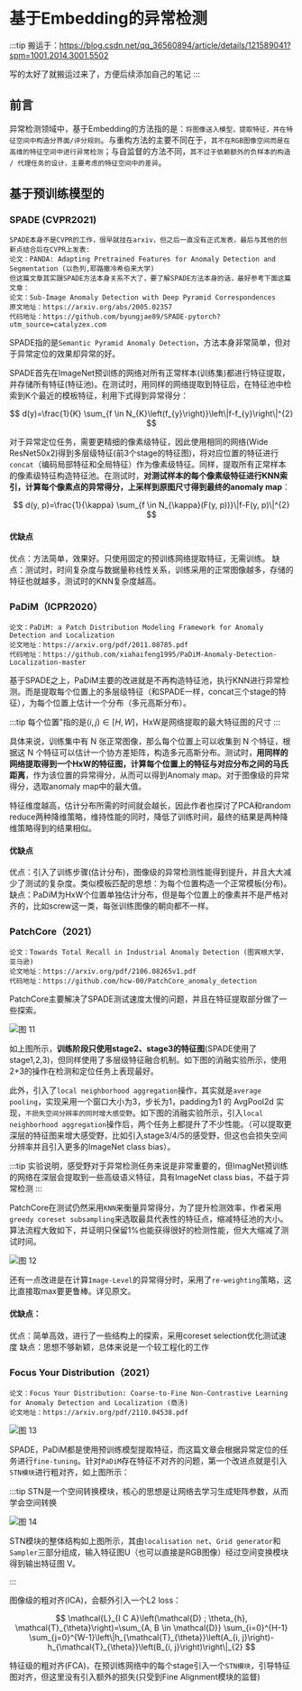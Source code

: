 # 基于Embedding的异常检测

:::tip
搬运于：https://blog.csdn.net/qq_36560894/article/details/121589041?spm=1001.2014.3001.5502

写的太好了就搬运过来了，方便后续添加自己的笔记
:::


## 前言

异常检测领域中，基于Embedding的方法指的是：`将图像送入模型，提取特征，并在特征空间中构造分界面/评分规则`。与重构方法的主要不同在于，`其不在RGB图像空间而是在高维的特征空间中进行异常检测`；与自监督的方法不同，`其不过于依赖额外的负样本的构造 / 代理任务的设计，主要考虑的特征空间中的差异`。

## 基于预训练模型的

### SPADE (CVPR2021)

```
SPADE本身不是CVPR的工作，很早就挂在arxiv，但之后一直没有正式发表，最后与其他的创新点结合后在CVPR上发表:
论文：PANDA: Adapting Pretrained Features for Anomaly Detection and Segmentation (以色列,耶路撒冷希伯来大学)
但这篇文章其实跟SPADE方法本身关系不大了，要了解SPADE方法本身的话，最好参考下面这篇文章：
论文：Sub-Image Anomaly Detection with Deep Pyramid Correspondences
原文地址：https://arxiv.org/abs/2005.02357
代码地址：https://github.com/byungjae89/SPADE-pytorch?utm_source=catalyzex.com
```

SPADE指的是`Semantic Pyramid Anomaly Detection`，方法本身非常简单，但对于异常定位的效果却异常的好。

SPADE首先在ImageNet预训练的网络对所有正常样本(训练集)都进行特征提取，并存储所有特征(特征池)。在测试时，用同样的网络提取到特征后，在特征池中检索到K个最近的模板特征，利用下式得到异常得分：

$$
d(y)=\frac{1}{K} \sum_{f \in N_{K}\left(f_{y}\right)}\left\|f-f_{y}\right\|^{2}
$$

对于异常定位任务，需要更精细的像素级特征，因此使用相同的网络(Wide ResNet50x2)得到多层级特征(前3个stage的特征图)，将对应位置的特征进行`concat`（编码局部特征和全局特征）作为像素级特征。同样，提取所有正常样本的像素级特征构造特征池。在测试时，**对测试样本的每个像素级特征进行KNN索引，计算每个像素点的异常得分，上采样到原图尺寸得到最终的anomaly map**：

$$
d(y, p)=\frac{1}{\kappa} \sum_{f \in N_{\kappa}(F(y, p))}\|f-F(y, p)\|^{2}
$$

#### 优缺点

优点：方法简单，效果好。只使用固定的预训练网络提取特征，无需训练。
缺点：测试时，时间复杂度与数据量称线性关系，训练采用的正常图像越多，存储的特征也就越多，测试时的KNN复杂度越高。

### PaDiM（ICPR2020）

```
论文：PaDiM: a Patch Distribution Modeling Framework for Anomaly Detection and Localization
论文地址：https://arxiv.org/pdf/2011.08785.pdf
代码地址：https://github.com/xiahaifeng1995/PaDiM-Anomaly-Detection-Localization-master
```

基于SPADE之上，PaDiM主要的改进就是不再构造特征池，执行KNN进行异常检测。而是提取每个位置上的多层级特征（和SPADE一样，concat三个stage的特征），为每个位置上估计一个分布（多元高斯分布）。

:::tip
每个位置"指的是$(i,j) \in [H, W]$，HxW是网络提取的最大特征图的尺寸
:::

具体来说，训练集中有 N 张正常图像，那么每个位置上可以收集到 N 个特征，根据这 N 个特征可以估计一个协方差矩阵，构造多元高斯分布。测试时，**用同样的网络提取得到一个HxW的特征图，计算每个位置上的特征与对应分布之间的马氏距离**，作为该位置的异常得分，从而可以得到Anomaly map。对于图像级的异常得分，选取anomaly map中的最大值。

特征维度越高，估计分布所需的时间就会越长，因此作者也探讨了PCA和random reduce两种降维策略，维持性能的同时，降低了训练时间，最终的结果是两种降维策略得到的结果相似。

#### 优缺点

优点：引入了训练步骤(估计分布)，图像级的异常检测性能得到提升，并且大大减少了测试的复杂度。类似模板匹配的思想：为每个位置构造一个正常模板(分布)。
缺点：PaDiM为HxW个位置单独估计分布，但是每个位置上的像素并不是严格对齐的，比如screw这一类，每张训练图像的朝向都不一样。

### PatchCore（2021）

```
论文：Towards Total Recall in Industrial Anomaly Detection (图宾根大学，亚马逊)
论文地址：https://arxiv.org/pdf/2106.08265v1.pdf
代码地址：https://github.com/hcw-00/PatchCore_anomaly_detection
```

PatchCore主要解决了SPADE测试速度太慢的问题，并且在特征提取部分做了一些探索。

![图 11](images/b2746df61ddc4ad41756a891d44e9febcc54af8807e045da53b24056b95dc607.png)  

如上图所示，**训练阶段只使用stage2、stage3的特征图**(SPADE使用了stage1,2,3)，但同样使用了多层级特征融合机制。如下图的消融实验所示，使用2+3的操作在检测和定位任务上表现最好。

此外，引入了`local neighborhood aggregation`操作，其实就是`average pooling`，实现采用一个窗口大小为3，步长为1，padding为1 的 AvgPool2d 实现，`不损失空间分辨率的同时增大感受野`。如下图的消融实验所示，引入`local neighborhood aggregation`操作后，两个任务上都提升了不少性能。（可以提取更深层的特征图来增大感受野，比如引入stage3/4/5的感受野，但这也会损失空间分辨率并且引入更多的ImageNet class bias）。

:::tip
实验说明，感受野对于异常检测任务来说是非常重要的，但ImagNet预训练的网络在深层会提取到一些高级语义特征，具有ImageNet class bias，不益于异常检测
:::

PatchCore在测试仍然采用`KNN`来衡量异常得分，为了提升检测效率，作者采用`greedy coreset subsampling`来选取最具代表性的特征点，缩减特征池的大小。算法流程大致如下，并证明只保留1%也能获得很好的检测性能，但大大缩减了测试时间。

![图 12](images/9109477ea1baf15934f54f56329fa6556fdc05bfc9c41f4fcaeebe4116e8d6e4.png)  

还有一点改进是在计算`Image-Level`的异常得分时，采用了`re-weighting`策略，这比直接取max要更鲁棒。详见原文。

#### 优缺点：

优点：简单高效，进行了一些结构上的探索，采用coreset selection优化测试速度
缺点：思想不够新颖，总体来说是一个较工程化的工作

### Focus Your Distribution（2021）

```
论文：Focus Your Distribution: Coarse-to-Fine Non-Contrastive Learning for Anomaly Detection and Localization (商汤)
论文地址：https://arxiv.org/pdf/2110.04538.pdf
```
![图 13](images/beba1121abdd4b3054726c450eb2ec57c5e429b47b5d8f0c0328c041fb31c6de.png)  

SPADE，PaDiM都是使用预训练模型提取特征，而这篇文章会根据异常定位的任务进行`fine-tuning`。针对`PaDiM`存在特征不对齐的问题，第一个改进点就是引入`STN模块`进行粗对齐，如上图所示：

:::tip
STN是一个空间转换模块，核心的思想是让网络去学习生成矩阵参数，从而学会空间转换

![图 14](images/c5f24e3997c49c6ae514b7ab340e2a647a3fe7961f62c589389b5d0e051d05f6.png)  

STN模块的整体结构如上图所示，其由`localisation net`、`Grid generator`和`Sampler`三部分组成，输入特征图U（也可以直接是RGB图像）经过空间变换模块得到输出特征图 V。

:::

图像级的粗对齐(ICA)，会额外引入一个L2 loss：

$$
\mathcal{L}_{I C A}\left(\mathcal{D} ; \theta_{h}, \mathcal{T}_{\theta}\right)=\sum_{A, B \in \mathcal{D}} \sum_{i=0}^{H-1} \sum_{j=0}^{W-1}\left\|h_{\mathcal{T}_{\theta}}\left(A_{i, j}\right)-h_{\mathcal{T}_{\theta}}\left(B_{i, j}\right)\right\|_{2}
$$

特征级的粗对齐(FCA)，在预训练网络中的每个stage引入一个`STN模块`，引导特征图对齐，但这里没有引入额外的损失(只受到Fine Alignment模块的监督)



